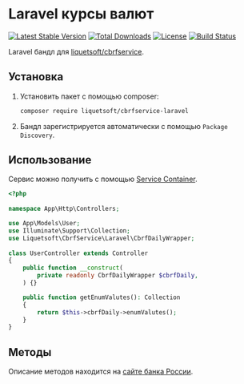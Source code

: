 Laravel курсы валют
===============

[![Latest Stable Version](https://poser.pugx.org/liquetsoft/cbrfservice-laravel/v/stable.png)](https://packagist.org/packages/liquetsoft/cbrfservice-laravel)
[![Total Downloads](https://poser.pugx.org/liquetsoft/cbrfservice-laravel/downloads.png)](https://packagist.org/packages/liquetsoft/cbrfservice-laravel)
[![License](https://poser.pugx.org/liquetsoft/cbrfservice-laravel/license.svg)](https://packagist.org/packages/liquetsoft/cbrfservice-laravel)
[![Build Status](https://github.com/liquetsoft/cbrfservice-laravel/workflows/cbrfservice_laravel/badge.svg)](https://github.com/liquetsoft/cbrfservice-laravel/actions?query=workflow%3A%22cbrfservice_laravel%22)

Laravel бандл для [liquetsoft/cbrfservice](https://github.com/liquetsoft/cbrfservice).



Установка
---------

1. Установить пакет с помощью composer:

    ```bash
    composer require liquetsoft/cbrfservice-laravel
    ```

2. Бандл зарегистрируется автоматически с помощью `Package Discovery`.



Использование
-------------

Сервис можно получить с помощью [Service Container](https://laravel.com/docs/10.x/container).

```php
<?php
 
namespace App\Http\Controllers;

use App\Models\User;
use Illuminate\Support\Collection;
use Liquetsoft\CbrfService\Laravel\CbrfDailyWrapper;
 
class UserController extends Controller
{
    public function __construct(
        private readonly CbrfDailyWrapper $cbrfDaily,
    ) {}

    public function getEnumValutes(): Collection
    { 
        return $this->cbrfDaily->enumValutes();
    }
}
```



Методы
------

Описание методов находится на [сайте банка России](https://www.cbr.ru/development/DWS/).
